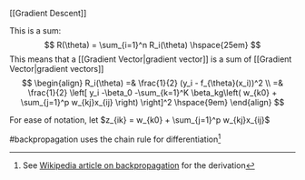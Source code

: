 [[Gradient Descent]] 

This is a sum:
$$
R(\theta) = \sum_{i=1}^n R_i(\theta) \hspace{25em}
$$
This means that a [[Gradient Vector|gradient vector]] is a sum of [[Gradient Vector|gradient vectors]]
$$
\begin{align}
R_i(\theta) =& \frac{1}{2} (y_i - f_{\theta}(x_i))^2  \\
=& \frac{1}{2} \left[ y_i -\beta_0 -\sum_{k=1}^K \beta_kg\left( w_{k0} + \sum_{j=1}^p w_{kj}x_{ij} \right) \right]^2 \hspace{9em}
\end{align}
$$

For ease of notation, let $z_{ik} = w_{k0} + \sum_{j=1}^p w_{kj}x_{ij}$ 

#backpropagation uses the chain rule for differentiation[^1]



[^1]: See [Wikipedia article on backpropagation](https://en.wikipedia.org/wiki/Backpropagation#Derivation) for the derivation